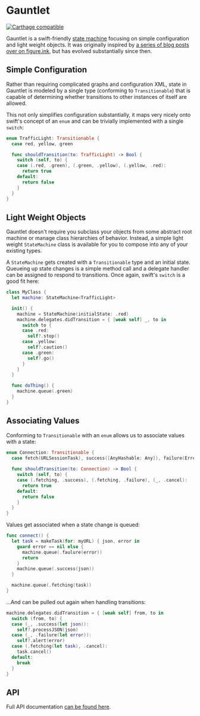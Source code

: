 # Gauntlet

[![Carthage compatible](https://img.shields.io/badge/Carthage-compatible-4BC51D.svg?style=flat)](https://github.com/Carthage/Carthage)

Gauntlet is a swift-friendly [state machine](https://en.wikipedia.org/wiki/Finite-state_machine) focusing on simple configuration and light weight objects. It was originally inspired by [a series of blog posts over on figure.ink](http://www.figure.ink/blog/2015/1/31/swift-state-machines-part-1), but has evolved substantially since then.

## Simple Configuration
Rather than requiring complicated graphs and configuration XML, state in Gauntlet is modeled by a single type (conforming to `Transitionable`) that is capable of determining whether transitions to other instances of itself are allowed. 

This not only simplifies configuration substantially, it maps very nicely onto swift's concept of an `enum` and can be trivially implemented with a single `switch`:   

```swift
enum TrafficLight: Transitionable {
  case red, yellow, green

  func shouldTransition(to: TrafficLight) -> Bool {
    switch (self, to) {
    case (.red, .green), (.green, .yellow), (.yellow, .red):
      return true
    default:
      return false
    }
  }
}
```

## Light Weight Objects
Gauntlet doesn't require you subclass your objects from some abstract root machine or manage class hierarchies of behavior. Instead, a simple light weight `StateMachine` class is available for you to compose into any of your existing types. 

A `StateMachine` gets created with a `Transitionable` type and an initial state. Queueing up state changes is a simple method call and a delegate handler can be assigned to respond to transitions. Once again, swift's `switch` is a good fit here:

```swift
class MyClass {
  let machine: StateMachine<TrafficLight>

  init() {
    machine = StateMachine(initialState: .red)
    machine.delegates.didTransition = { [weak self] _, to in
      switch to {
      case .red:
        self?.stop()
      case .yellow:
        self?.caution()
      case .green:
        self?.go() 
      }
    }
  }

  func doThing() {
    machine.queue(.green)
  }
}
```

## Associating Values

Conforming to `Transitionable` with an `enum` allows us to associate values with a state:

```swift
enum Connection: Transitionable {
  case fetch(URLSessionTask), success([AnyHashable: Any]), failure(Error), cancel
  
  func shouldTransition(to: Connection) -> Bool {
    switch (self, to) {
    case (.fetching, .success), (.fetching, .failure), (_, .cancel):
      return true
    default:
      return false
    }
  }
}
```

Values get associated when a state change is queued:

```swift
func connect() {
  let task = makeTask(for: myURL) { json, error in
    guard error == nil else {
      machine.queue(.faulure(error))
      return
    }
    machine.queue(.success(json))
  }

  machine.queue(.fetching(task))
}
```

…And can be pulled out again when handling transitions:

```swift
machine.delegates.didTransition = { [weak self] from, to in
  switch (from, to) {
  case (_, .success(let json)):
    self?.processJSON(json)
  case (_, .failure(let error)):
    self?.alert(error)
  case (.fetching(let task), .cancel):
    task.cancel()
  default:
    break
  }
}
```

## API
Full API documentation [can be found here](https://jemmons.github.io/Gauntlet/Protocols/StateType.html).
